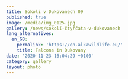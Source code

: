 ```yaml
---
title: Sokoli v Dukovanech 09
published: true
image: /media/img_0125.jpg
gallery: /news/sokolí-čtyřčata-v-dukovanech
lang_alternatives:
  en_GB:
    permalink: 'https://en.alkawildlife.eu/'
    title: Falcons in Dukovany
date: '2020-11-23 16:04:29 +0100'
category: gallery
layout: photo
---
```


